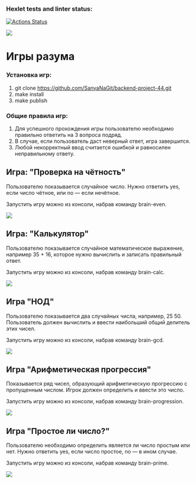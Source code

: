 ### Hexlet tests and linter status:
[![Actions Status](https://github.com/SanyaNaGit/backend-project-44/actions/workflows/hexlet-check.yml/badge.svg)](https://github.com/SanyaNaGit/backend-project-44/actions)

<a href="https://codeclimate.com/github/SanyaNaGit/backend-project-44/test_coverage"><img src="https://api.codeclimate.com/v1/badges/6a2593aa89447471facc/test_coverage" /></a>


#  Игры разума

###  Установка игр:
1) git clone https://github.com/SanyaNaGit/backend-project-44.git
2) make install
3) make publish

###  Общие правила игр:
1) Для успешного прохождения игры пользователю необходимо правильно ответить на 3 вопроса подряд.
2) В случае, если пользователь даст неверный ответ, игра завершится.
3) Любой некорректный ввод считается ошибкой и равносилен неправильному ответу.

##  Игра: "Проверка на чётность"
Пользователю показывается случайное число. Нужно ответить yes, если число чётное, или no — если нечётное.

Запуcтить игру можно из консоли, набрав команду brain-even.

<a href="https://asciinema.org/a/o4Ylwv6QLFgalKTrRDoQS0Ctf" target="_blank"><img src="https://asciinema.org/a/o4Ylwv6QLFgalKTrRDoQS0Ctf.svg" /></a>

##  Игра: "Калькулятор"
Пользователю показывается случайное математическое выражение, например 35 + 16, которое нужно вычислить и записать правильный ответ.

Запустить игру можно из консоли, набрав команду brain-calc.

<a href="https://asciinema.org/a/vhJZDnWyRLGbLPWz9ImnFZGGb" target="_blank"><img src="https://asciinema.org/a/vhJZDnWyRLGbLPWz9ImnFZGGb.svg" /></a>

##  Игра "НОД"
Пользователю показывается два случайных числа, например, 25 50. Пользователь должен вычислить и ввести наибольший общий делитель этих чисел.

Запустить игру можно из консоли, набрав команду brain-gcd.

<a href="https://asciinema.org/a/M5wDBCi2bUGRb08t6qAemkPMm" target="_blank"><img src="https://asciinema.org/a/M5wDBCi2bUGRb08t6qAemkPMm.svg" /></a>

##  Игра "Арифметическая прогрессия"
Показывается ряд чисел, образующий арифметическую прогрессию с пропущенным числом. Игрок должен определить и ввести это число.

Запустить игру можно из консоли, набрав команду brain-progression.

<a href="https://asciinema.org/a/GOlJAmktrtLhRXyJnqMtRJRuO" target="_blank"><img src="https://asciinema.org/a/GOlJAmktrtLhRXyJnqMtRJRuO.svg" /></a>

##  Игра "Простое ли число?"
Пользователю необходимо определить является ли число простым или нет. Нужно ответить yes, если число простое, no — в ином случае.

Запустить игру можно из консоли, набрав команду brain-prime.

<a href="https://asciinema.org/a/rYUJbvWagikCq0Sel9rsac6yp" target="_blank"><img src="https://asciinema.org/a/rYUJbvWagikCq0Sel9rsac6yp.svg" /></a>
